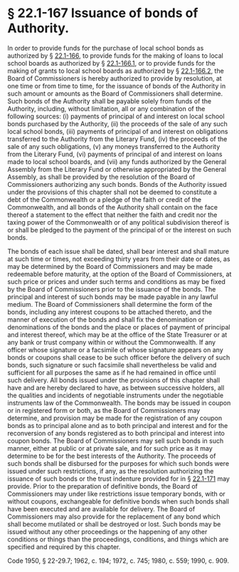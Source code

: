 # § 22.1-167 Issuance of bonds of Authority.

<p>In order to provide funds for the purchase of local school bonds as authorized by § <a href='http://law.lis.virginia.gov/vacode/22.1-166/'>22.1-166</a>, to provide funds for the making of loans to local school boards as authorized by § <a href='http://law.lis.virginia.gov/vacode/22.1-166.1/'>22.1-166.1</a>, or to provide funds for the making of grants to local school boards as authorized by § <a href='http://law.lis.virginia.gov/vacode/22.1-166.2/'>22.1-166.2</a>, the Board of Commissioners is hereby authorized to provide by resolution, at one time or from time to time, for the issuance of bonds of the Authority in such amount or amounts as the Board of Commissioners shall determine. Such bonds of the Authority shall be payable solely from funds of the Authority, including, without limitation, all or any combination of the following sources: (i) payments of principal of and interest on local school bonds purchased by the Authority, (ii) the proceeds of the sale of any such local school bonds, (iii) payments of principal of and interest on obligations transferred to the Authority from the Literary Fund, (iv) the proceeds of the sale of any such obligations, (v) any moneys transferred to the Authority from the Literary Fund, (vi) payments of principal of and interest on loans made to local school boards, and (vii) any funds authorized by the General Assembly from the Literary Fund or otherwise appropriated by the General Assembly, as shall be provided by the resolution of the Board of Commissioners authorizing any such bonds. Bonds of the Authority issued under the provisions of this chapter shall not be deemed to constitute a debt of the Commonwealth or a pledge of the faith or credit of the Commonwealth, and all bonds of the Authority shall contain on the face thereof a statement to the effect that neither the faith and credit nor the taxing power of the Commonwealth or of any political subdivision thereof is or shall be pledged to the payment of the principal of or the interest on such bonds.</p><p>The bonds of each issue shall be dated, shall bear interest and shall mature at such time or times, not exceeding thirty years from their date or dates, as may be determined by the Board of Commissioners and may be made redeemable before maturity, at the option of the Board of Commissioners, at such price or prices and under such terms and conditions as may be fixed by the Board of Commissioners prior to the issuance of the bonds. The principal and interest of such bonds may be made payable in any lawful medium. The Board of Commissioners shall determine the form of the bonds, including any interest coupons to be attached thereto, and the manner of execution of the bonds and shall fix the denomination or denominations of the bonds and the place or places of payment of principal and interest thereof, which may be at the office of the State Treasurer or at any bank or trust company within or without the Commonwealth. If any officer whose signature or a facsimile of whose signature appears on any bonds or coupons shall cease to be such officer before the delivery of such bonds, such signature or such facsimile shall nevertheless be valid and sufficient for all purposes the same as if he had remained in office until such delivery. All bonds issued under the provisions of this chapter shall have and are hereby declared to have, as between successive holders, all the qualities and incidents of negotiable instruments under the negotiable instruments law of the Commonwealth. The bonds may be issued in coupon or in registered form or both, as the Board of Commissioners may determine, and provision may be made for the registration of any coupon bonds as to principal alone and as to both principal and interest and for the reconversion of any bonds registered as to both principal and interest into coupon bonds. The Board of Commissioners may sell such bonds in such manner, either at public or at private sale, and for such price as it may determine to be for the best interests of the Authority. The proceeds of such bonds shall be disbursed for the purposes for which such bonds were issued under such restrictions, if any, as the resolution authorizing the issuance of such bonds or the trust indenture provided for in § <a href='http://law.lis.virginia.gov/vacode/22.1-171/'>22.1-171</a> may provide. Prior to the preparation of definitive bonds, the Board of Commissioners may under like restrictions issue temporary bonds, with or without coupons, exchangeable for definitive bonds when such bonds shall have been executed and are available for delivery. The Board of Commissioners may also provide for the replacement of any bond which shall become mutilated or shall be destroyed or lost. Such bonds may be issued without any other proceedings or the happening of any other conditions or things than the proceedings, conditions, and things which are specified and required by this chapter.</p><p>Code 1950, § 22-29.7; 1962, c. 194; 1972, c. 745; 1980, c. 559; 1990, c. 909.</p>